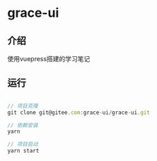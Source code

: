 # grace-ui

## 介绍

使用vuepress搭建的学习笔记

## 运行

```javascript

// 项目克隆
git clone git@gitee.com:grace-ui/grace-ui.git

// 依赖安装
yarn

// 项目启动
yarn start
```